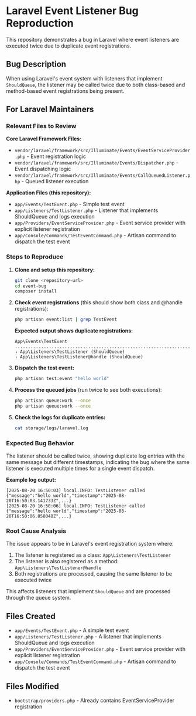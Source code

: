 # Laravel Event Listener Bug Reproduction

This repository demonstrates a bug in Laravel where event listeners are executed twice due to duplicate event registrations.

## Bug Description

When using Laravel's event system with listeners that implement `ShouldQueue`, the listener may be called twice due to both class-based and method-based event registrations being present.

## For Laravel Maintainers

### Relevant Files to Review

**Core Laravel Framework Files:**
- `vendor/laravel/framework/src/Illuminate/Events/EventServiceProvider.php` - Event registration logic
- `vendor/laravel/framework/src/Illuminate/Events/Dispatcher.php` - Event dispatching logic
- `vendor/laravel/framework/src/Illuminate/Events/CallQueuedListener.php` - Queued listener execution

**Application Files (this repository):**
- `app/Events/TestEvent.php` - Simple test event
- `app/Listeners/TestListener.php` - Listener that implements ShouldQueue and logs execution
- `app/Providers/EventServiceProvider.php` - Event service provider with explicit listener registration
- `app/Console/Commands/TestEventCommand.php` - Artisan command to dispatch the test event

### Steps to Reproduce

1. **Clone and setup this repository:**
   ```bash
   git clone <repository-url>
   cd event-bug
   composer install
   ```

2. **Check event registrations** (this should show both class and @handle registrations):
   ```bash
   php artisan event:list | grep TestEvent
   ```
   **Expected output shows duplicate registrations:**
   ```
   App\Events\TestEvent ...................................................................................
   ⇂ App\Listeners\TestListener (ShouldQueue)  
   ⇂ App\Listeners\TestListener@handle (ShouldQueue)  
   ```

3. **Dispatch the test event:**
   ```bash
   php artisan test:event "hello world"
   ```

4. **Process the queued jobs** (run twice to see both executions):
   ```bash
   php artisan queue:work --once
   php artisan queue:work --once
   ```

5. **Check the logs for duplicate entries:**
   ```bash
   cat storage/logs/laravel.log
   ```

### Expected Bug Behavior

The listener should be called twice, showing duplicate log entries with the same message but different timestamps, indicating the bug where the same listener is executed multiple times for a single event dispatch.

**Example log output:**
```
[2025-08-20 16:50:03] local.INFO: TestListener called {"message":"hello world","timestamp":"2025-08-20T16:50:03.141733Z",...}
[2025-08-20 16:50:06] local.INFO: TestListener called {"message":"hello world","timestamp":"2025-08-20T16:50:06.858048Z",...}
```

### Root Cause Analysis

The issue appears to be in Laravel's event registration system where:
1. The listener is registered as a class: `App\Listeners\TestListener`
2. The listener is also registered as a method: `App\Listeners\TestListener@handle`
3. Both registrations are processed, causing the same listener to be executed twice

This affects listeners that implement `ShouldQueue` and are processed through the queue system.

## Files Created

- `app/Events/TestEvent.php` - A simple test event
- `app/Listeners/TestListener.php` - A listener that implements ShouldQueue and logs execution
- `app/Providers/EventServiceProvider.php` - Event service provider with explicit listener registration
- `app/Console/Commands/TestEventCommand.php` - Artisan command to dispatch the test event

## Files Modified

- `bootstrap/providers.php` - Already contains EventServiceProvider registration
